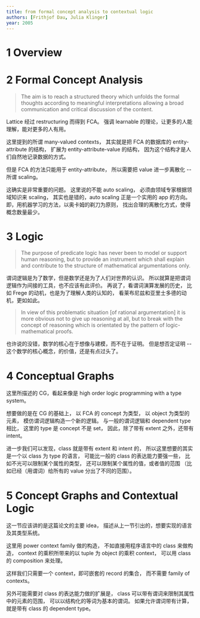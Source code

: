 ```yaml
---
title: from formal concept analysis to contextual logic
authors: [Frithjof Dau, Julia Klinger]
year: 2005
---
```


# 1 Overview

# 2 Formal Concept Analysis

> The aim is to reach a structured theory which unfolds the formal
> thoughts according to meaningful interpretations allowing a broad
> communication and critical discussion of the content.

Lattice 经过 restructuring 而得到 FCA。
强调 learnable 的理论，让更多的人能理解，能对更多的人有用。

这里提到的所谓 many-valued contexts，
其实就是把 FCA 的数据库的 entity-attribute 的结构，
扩展为 entity-attribute-value 的结构，
因为这个结构才是人们自然地记录数据的方式。

但是 FCA 的方法只能用于 entity-attribute，
所以需要把 value 进一步离散化 -- 所谓 scaling。

这确实是非常重要的问题。
这里说的不能 auto scaling，
必须由领域专家根据领域知识来 scaling，
其实也是错的，auto scaling 正是一个实用的 app 的方向。
即，用机器学习的方法，以奥卡姆的剃刀为原则，
找出合理的离散化方式，使得概念数量最少。

# 3 Logic

> The purpose of predicate logic has never been to model or support
> human reasoning, but to provide an instrument which shall explain
> and contribute to the structure of mathematical argumentations only.

谓词逻辑是为了数学，但是数学还是为了人们对世界的认识。
所以就算是把谓词逻辑作为间接的工具，也不应该有此评价。
再说了，看谓词演算发展的历史，
比如 Frege 的动机，也是为了理解人类的认知的，
看莱布尼兹和亚里士多德的动机，更如如此。

> In view of this problematic situation [of rational argumentation] it
> is more obvious not to give up reasoning at all, but to break with
> the concept of reasoning which is orientated by the pattern of
> logic-mathematical proofs.

也许说的没错，数学的核心在于想像与建模，而不在于证明。
但是想否定证明 -- 这个数学的核心概念，的价值，还是有点过头了。

# 4 Conceptual Graphs

这里所描述的 CG，看起来像是
high order logic programming with a type system。

想要做的是在 CG 的基础上，
以 FCA 的 concept 为类型，
以 object 为类型的元素，
模仿谓词逻辑构造一个新的逻辑。
与一般的谓词逻辑和 dependent type 相比，
这里的 type 是 concept 不是 set，
因此，除了带有 extent 之外，还带有 intent。

进一步我们可以发现，class 就是带有 extent 和 intent 的，
所以这里想要的其实是一个以 class 为 type 的语言，
可能比一般的 class 的表达能力要强一些，
比如不光可以限制某个属性的类型，
还可以限制某个属性的值，或者值的范围
（比如已经（用谓词）给所有的 value 分出了不同的范围）。

# 5 Concept Graphs and Contextual Logic

这一节应该讲的是这篇论文的主要 idea，
描述从上一节引出的，想要实现的语言及其类型系统。

这里用 power context family 做的构造，
不如直接用程序语言中的 class 来做构造，
context 的乘积所带来的以 tuple 为 object 的乘积 context，
可以用 class 的 composition 来处理。

这样我们只需要一个 context，即可嵌套的 record 的集合，
而不需要 family of contexts。

另外可能需要对 class 的表达能力做的扩展是，
class 可以带有谓词来限制其属性中的元素的范围，
可以以结构化的等词为基本的谓词。
如果允许谓词带有计算，就是带有 class 的 dependent type。
